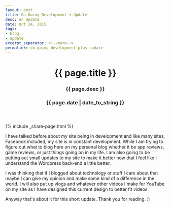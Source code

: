 ```yaml
---
layout: post
title: On Going Development + Update
desc: An Update
date: Oct 24, 2015
tags:
- blog,
- update
excerpt_separator: <!--more-->
permalink: on-going-development-plus-update
---
```

<header class="article-header">
	<h1 class="title">{{ page.title }}</h1>
	<h3 class="subtitle">{{ page.desc }}</h3>
	<h3 class="subtitle"><span>{{ page.date | date_to_string }}</span></h3>
</header>
<!--more-->
{% include _share-page.html %}
<section>
<p>
	I have talked before about my site being in development and like many sites, Facebook included, my site is in constant development. While I am trying to figure out what to blog here on my personal blog whether it be app reviews, game reviews, or just things going on in my life. I am also going to be putting out small updates to my site to make it better now that I feel like I understand the Wordpress back-end a little better.
</p>
<p>
	I was thinking that if I blogged about technology or stuff I care about that maybe I can give my opinion and make some kind of a difference in the world. I will also put up vlogs and whatever other videos I make for YouTube on my site as I have designed this current design to better fit videos.
</p>
<p>
	Anyway that's about it for this short update.
	Thank you for reading. :)
</p>
</section>
